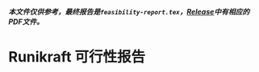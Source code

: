 ***本文件仅供参考，最终报告是`feasibility-report.tex`，[Release](https://github.com/OSH-2022/x-runikraft/releases/tag/v0.0.2.0-predev)中有相应的PDF文件。***

# Runikraft 可行性报告

